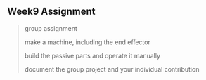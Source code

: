 ## Week9 Assignment

>group assignment
>
>   make a machine, including the end effector
>
>   build the passive parts and operate it manually
>
>   document the group project and your individual contribution

